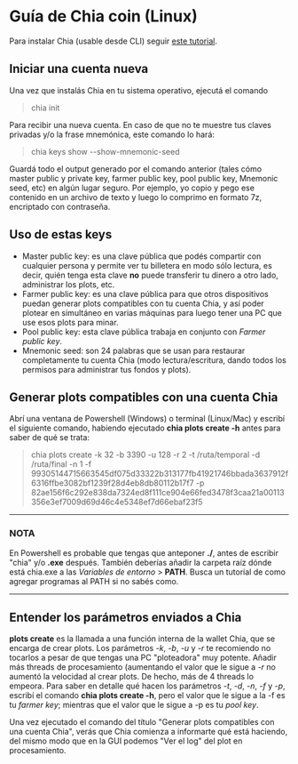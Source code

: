 # Guía de Chia coin (Linux)

Para instalar Chia (usable desde CLI) seguir [este tutorial](https://github.com/Chia-Network/chia-blockchain/wiki/INSTALL).

## Iniciar una cuenta nueva
Una vez que instalás Chia en tu sistema operativo, ejecutá el comando

> chia init

Para recibir una nueva cuenta. En caso de que no te muestre tus claves privadas y/o la frase mnemónica, este comando lo hará:

> chia keys show --show-mnemonic-seed

Guardá todo el output generado por el comando anterior (tales cómo master public y private key, farmer public key, pool public key, Mnemonic seed, etc) en algún lugar seguro. Por ejemplo, yo copio y pego ese contenido en un archivo de texto y luego lo comprimo en formato 7z, encriptado con contraseña.

## Uso de estas keys
* Master public key: es una clave pública que podés compartir con cualquier persona y permite ver tu billetera en modo sólo lectura, es decir, quién tenga esta clave **no** puede transferir tu dinero a otro lado, administrar los plots, etc.
* Farmer public key: es una clave pública para que otros dispositivos puedan generar plots compatibles con tu cuenta Chia, y así poder plotear en simultáneo en varias máquinas para luego tener una PC que use esos plots para minar.
* Pool public key: esta clave pública trabaja en conjunto con *Farmer public key*.
* Mnemonic seed: son 24 palabras que se usan para restaurar completamente tu cuenta Chia (modo lectura/escritura, dando todos los permisos para administrar tus fondos y plots).

## Generar plots compatibles con una cuenta Chia
Abrí una ventana de Powershell (Windows) o terminal (Linux/Mac) y escribí el siguiente comando, habiendo ejecutado **chia plots create -h** antes para saber de qué se trata:

> chia plots create -k 32 -b 3390 -u 128 -r 2 -t /ruta/temporal -d /ruta/final -n 1 -f 99305144715663545df075d33322b313177fb41921746bbada3637912f6316ffbe3082bf1239f28d4eb8db80112b17f7 -p 82ae156f6c292e838da7324ed8f111ce904e66fed3478f3caa21a00113356e3ef7009d69d46c4e5348ef7d66ebaf23f5

----------------------------------------------------------------------------------
### NOTA

En Powershell es probable que tengas que anteponer **./**, antes de escribir "chia" y/o **.exe** después. También deberías añadir la carpeta raíz dónde está chia.exe a las *Variables de entorno* > **PATH**. Busca un tutorial de como agregar programas al PATH si no sabés como.

----------------------------------------------------------------------------------

## Entender los parámetros enviados a Chia
**plots create** es la llamada a una función interna de la wallet Chia, que se encarga de crear plots. Los parámetros *-k*, *-b*, *-u* y *-r* te recomiendo no tocarlos a pesar de que tengas una PC "ploteadora" muy potente. Añadir más threads de procesamiento (aumentando el valor que le sigue a *-r* no aumentó la velocidad al crear plots. De hecho, más de 4 threads lo empeora.
Para saber en detalle qué hacen los parámetros *-t*, *-d*, *-n*, *-f* y *-p*, escribí el comando **chia plots create -h**, pero el valor que le sigue a la -f es tu *farmer key*; mientras que el valor que le sigue a -p es tu *pool key*.

Una vez ejecutado el comando del título "Generar plots compatibles con una cuenta Chia", verás que Chia comienza a informarte qué está haciendo, del mismo modo que en la GUI podemos "Ver el log" del plot en procesamiento.
